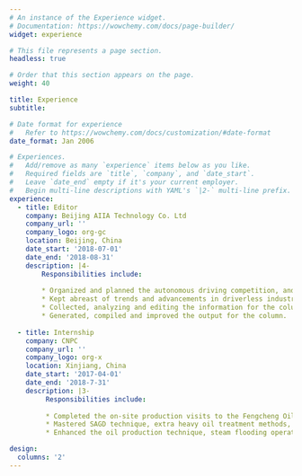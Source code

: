 ```yaml
---
# An instance of the Experience widget.
# Documentation: https://wowchemy.com/docs/page-builder/
widget: experience

# This file represents a page section.
headless: true

# Order that this section appears on the page.
weight: 40

title: Experience
subtitle:

# Date format for experience
#   Refer to https://wowchemy.com/docs/customization/#date-format
date_format: Jan 2006

# Experiences.
#   Add/remove as many `experience` items below as you like.
#   Required fields are `title`, `company`, and `date_start`.
#   Leave `date_end` empty if it's your current employer.
#   Begin multi-line descriptions with YAML's `|2-` multi-line prefix.
experience:
  - title: Editor
    company: Beijing AIIA Technology Co. Ltd
    company_url: ''
    company_logo: org-gc
    location: Beijing, China
    date_start: '2018-07-01'
    date_end: '2018-08-31'
    description: |4-
        Responsibilities include:
        
        * Organized and planned the autonomous driving competition, and took part in 2018i-VISTAGrand Challenge.
        * Kept abreast of trends and advancements in driverless industry according to the general development of website (Wechat, Weibo, Zhihu, forum, etc).
        * Collected, analyzing and editing the information for the column for self-driving, and handled the daily update, maintenance, review and posting of website content.
        * Generated, compiled and improved the output for the column.
        
  - title: Internship
    company: CNPC
    company_url: ''
    company_logo: org-x
    location: Xinjiang, China
    date_start: '2017-04-01'
    date_end: '2018-7-31'
    description: |3-
         Responsibilities include:
         
         * Completed the on-site production visits to the Fengcheng Oilfield, the No. 2 SAGD oil production station, and the No. 1 extra heavy oil joint treatment station.
         * Mastered SAGD technique, extra heavy oil treatment methods, and the use of thermal oil recovery equipment.
         * Enhanced the oil production technique, steam flooding operation and troubleshooting skills.

design:
  columns: '2'
---
```

